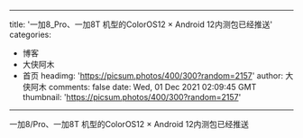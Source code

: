 
---
title: '一加8_Pro、一加8T 机型的ColorOS12 × Android 12内测包已经推送'
categories: 
 - 博客
 - 大侠阿木
 - 首页
headimg: 'https://picsum.photos/400/300?random=2157'
author: 大侠阿木
comments: false
date: Wed, 01 Dec 2021 02:09:45 GMT
thumbnail: 'https://picsum.photos/400/300?random=2157'
---

<div>   
一加8/Pro、一加8T 机型的ColorOS12 × Android 12内测包已经推送  
</div>
            